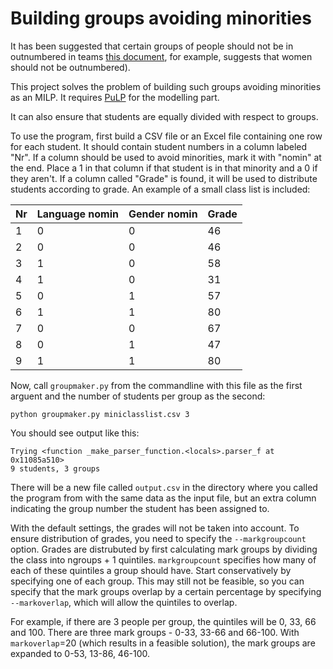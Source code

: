 Building groups avoiding minorities
===================================

It has been suggested that certain groups of people should not be in outnumbered in
teams [this document](http://info.catme.org/wp-content/uploads/Team-Maker_brochure_-_8_5x11_2013.pdf), for example, suggests that women should not be outnumbered). 

This project solves the problem of building such groups avoiding minorities as an MILP. It requires [PuLP](https://pypi.python.org/pypi/PuLP) for the modelling part.

It can also ensure that students are equally divided with respect to groups.

To use the program, first build a CSV file or an Excel file containing one row for each student.
It should contain student numbers in a column labeled "Nr".
If a column should be used to avoid minorities, mark it with "nomin" at the end.
Place a 1 in that column if that student is in that minority and a 0 if they aren't.
If a column called "Grade" is found, it will be used to distribute students according to grade.
An example of a small class list is included:

| Nr  | Language nomin | Gender nomin | Grade |
| --- | -------------- | ------------ | ----- |
| 1   | 0              | 0            | 46    |
| 2   | 0              | 0            | 46    |
| 3   | 1              | 0            | 58    |
| 4   | 1              | 0            | 31    |
| 5   | 0              | 1            | 57    |
| 6   | 1              | 1            | 80    |
| 7   | 0              | 0            | 67    |
| 8   | 0              | 1            | 47    |
| 9   | 1              | 1            | 80    |

Now, call `groupmaker.py` from the commandline with this file as the first arguent and the number of students per group as the second:

    python groupmaker.py miniclasslist.csv 3
    
You should see output like this:

    Trying <function _make_parser_function.<locals>.parser_f at 0x11085a510>
    9 students, 3 groups

There will be a new file called `output.csv` in the directory where you called the program from with the same data as the input file, but an extra column indicating the group number the student has been assigned to.

With the default settings, the grades will not be taken into account. 
To ensure distribution of grades, you need to specify the `--markgroupcount` option.
Grades are distrubuted by first calculating mark groups by dividing the class into ngroups + 1 quintiles.
`markgroupcount` specifies how many of each of these quintiles a group should have.
Start conservatively by specifying one of each group.
This may still not be feasible, so you can specify that the mark groups overlap by a certain percentage by specifying `--markoverlap`, which will allow the quintiles to overlap.

For example, if there are 3 people per group, the quintiles will be 0, 33, 66 and 100.
There are three mark groups - 0-33, 33-66 and 66-100.
With `markoverlap`=20 (which results in a feasible solution), the mark groups are expanded to 0-53, 13-86, 46-100.
